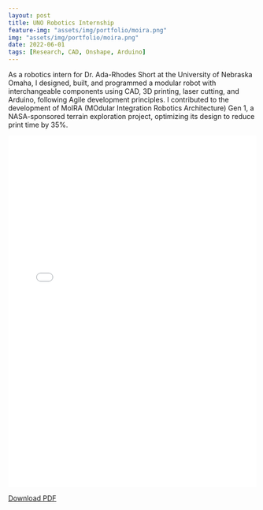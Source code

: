 ```yaml
---
layout: post
title: UNO Robotics Internship 
feature-img: "assets/img/portfolio/moira.png"
img: "assets/img/portfolio/moira.png"
date: 2022-06-01
tags: [Research, CAD, Onshape, Arduino]
---
```


As a robotics intern for Dr. Ada-Rhodes Short at the University of Nebraska Omaha, I designed, built, and programmed a modular robot with interchangeable components using CAD, 3D printing, laser cutting, and Arduino, following Agile development principles. I contributed to the development of MoIRA (MOdular Integration Robotics Architecture) Gen 1, a NASA-sponsored terrain exploration project, optimizing its design to reduce print time by 35%.

<div style="position:relative;width:100%;padding-top:141.42%;"> <!-- approx. 1:√2 for PDF aspect -->
  <iframe
    src="{{ '/assets/pdf/moira-doc.pdf' | relative_url }}"
    style="position:absolute;top:0;left:0;width:100%;height:100%;border:none;"
    type="application/pdf"
  ></iframe>
</div>

<p><a href="{{ '/assets/pdf/moira-doc.pdf' | relative_url }}" target="_blank">Download PDF</a></p>
